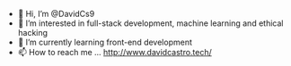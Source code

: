 - 👋 Hi, I’m @DavidCs9
- 👀 I’m interested in full-stack development, machine learning and ethical hacking
- 🌱 I’m currently learning front-end development
- 📫 How to reach me ... http://www.davidcastro.tech/

<!---
DavidCs9/DavidCs9 is a ✨ special ✨ repository because its `README.md` (this file) appears on your GitHub profile.
You can click the Preview link to take a look at your changes.
--->
